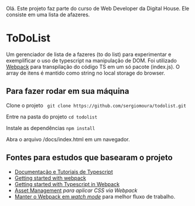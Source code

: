 Olá. Este projeto faz parte do curso de Web Developer da Digital House. Ele consiste em uma lista de afazeres.

# ToDoList

Um gerenciador de lista de a fazeres (to do list) para experimentar e exemplificar o uso de typescript na manipulação de DOM. Foi utilizado [Webpack](https://webpack.js.org/) para transpilação do código TS em um só pacote (index.js).
O array de itens é mantido como string no local storage do browser.

## Para fazer rodar em sua máquina

Clone o projeto
` git clone https://github.com/sergiomoura/todolist.git`

Entre na pasta do projeto
`cd todolist`

Instale as dependências
`npm install`

Abra o arquivo /docs/index.html em um navegador.

## Fontes para estudos que basearam o projeto

- [Documentação e Tutoriais de Typescript](https://www.typescriptlang.org/docs/home.html)
- [Getting started with webpack](https://webpack.js.org/guides/getting-started/)
- [Getting started with Typescript in Webpack](https://webpack.js.org/guides/typescript/)
- [Asset Management](https://webpack.js.org/guides/asset-management/) _para aplicar CSS via Webpack_
- [Manter o Webpack em _watch mode_](https://webpack.js.org/configuration/watch/) para melhor fluxo de trabalho.
